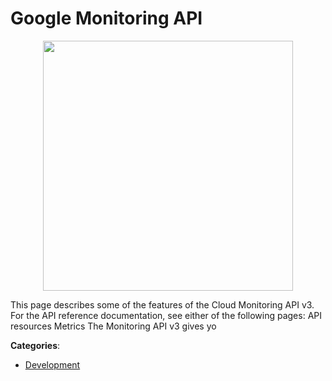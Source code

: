 # Google Monitoring API
<p align="center">
    <img width="400" src="https://raw.githubusercontent.com/apis-list/apis-list/apis/google-monitoring-api/logo_256x256.png" />
</p>

This page describes some of the features of the Cloud Monitoring API v3. For the API reference documentation, see either of the following pages: API resources Metrics The Monitoring API v3 gives yo



**Categories**:
- [Development](https://github.com/apis-list/apis-list#development)




